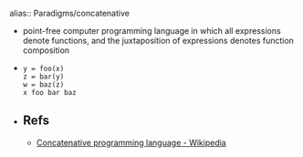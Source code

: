 alias:: Paradigms/concatenative
- point-free computer programming language in which all expressions denote functions, and the juxtaposition of expressions denotes function composition
- ```
  y = foo(x)
  z = bar(y)
  w = baz(z)
  x foo bar baz
  ```
- ## Refs
  - [Concatenative programming language - Wikipedia](https://en.wikipedia.org/wiki/Concatenative_programming_language)